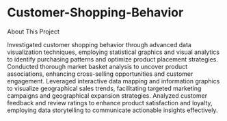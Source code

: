 # Customer-Shopping-Behavior

About This Project

Investigated customer shopping behavior through advanced data visualization techniques, employing statistical graphics and visual analytics to identify purchasing patterns and optimize product placement strategies. Conducted thorough market basket analysis to uncover product associations, enhancing cross-selling opportunities and customer engagement. Leveraged interactive data mapping and information graphics to visualize geographical sales trends, facilitating targeted marketing campaigns and geographical expansion strategies. Analyzed customer feedback and review ratings to enhance product satisfaction and loyalty, employing data storytelling to communicate actionable insights effectively.



